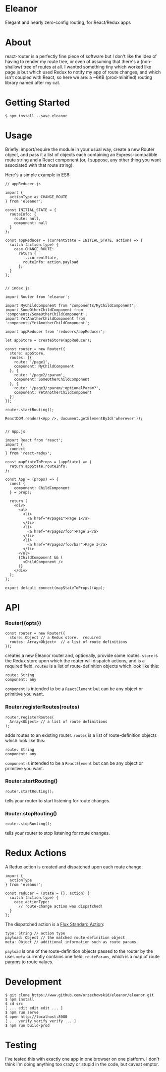 # Eleanor
Elegant and nearly zero-config routing, for React/Redux apps
# About
react-router is a perfectly fine piece of software but I don't like the idea of having to render my route tree, or even of assuming that there's a (non-shallow) tree of routes at all.  I wanted something tiny which worked like page.js but which used Redux to notify my app of route changes, and which isn't coupled with React, so here we are: a ~6KB (prod-minified) routing library named after my cat.
# Getting Started
    $ npm install --save eleanor
# Usage
Briefly: import/require the module in your usual way, create a new Router object, and pass it a list of objects each containing an Express-compatible route string and a React component (or, I suppose, any other thing you want associated with that route string).

Here's a simple example in ES6:

    // appReducer.js
    
    import {
      actionType as CHANGE_ROUTE
    } from 'eleanor';
    
    const INITIAL_STATE = {
      routeInfo: {
        route: null,
        component: null
      }
    };
    
    const appReducer = (currentState = INITIAL_STATE, action) => {
      switch (action.type) {
        case CHANGE_ROUTE:
          return {
            ...currentState,
            routeInfo: action.payload
          };
      }
    };
    
    
    // index.js
    
    import Router from 'eleanor';
    
    import MyChildComponent from 'components/MyChildComponent';
    import SomeOtherChildComponent from 'components/SomeOtherChildComponent';
    import YetAnotherChildComponent from 'components/YetAnotherChildComponent';
    
    import appReducer from 'reducers/appReducer';
    
    let appStore = createStore(appReducer);
    
    const router = new Router({
      store: appStore,
      routes: [{
        route: '/page1',
        component: MyChildComponent
      }, {
        route: '/page2/:param',
        component: SomeOtherChildComponent
      }, {
        route: '/page3/:param/:optionalParam?',
        component: YetAnotherChildComponent
      }]
    });
    
    router.startRouting();
    
    ReactDOM.render(<App />, document.getElementById('wherever'));
    
    
    // App.js
    
    import React from 'react';
    import {
      connect
    } from 'react-redux';
    
    const mapStateToProps = (appState) => {
      return appState.routeInfo;
    };

    const App = (props) => {
      const {
        component: ChildComponent
      } = props;
      
      return (
        <div>
          <ul>
            <li>
              <a href="#/page1">Page 1</a>
            </li>
            <li>
              <a href="#/page2/foo">Page 2</a>
            </li>
            <li>
              <a href="#/page3/foo/bar">Page 3</a>
            </li>
          </ul>
          {ChildComponent && (
            <ChildComponent />
          )}
        </div>
      );
    };
    
    export default connect(mapStateToProps)(App);
# API
### Router({opts})
    const router = new Router({
      store: Object // a Redux store.  required
      routes: Array<Object>  // a list of route definitions
    });
creates a new Eleanor router and, optionally, provide some routes.  `store` is the Redux store upon which the router will dispatch actions, and is a required field.  `routes` is a list of route-definition objects which look like this:

    route: String
    component: any
    
`component` is intended to be a `ReactElement` but can be any object or primitive you want.
### Router.registerRoutes(routes)
    router.registerRoutes(
      Array<Object> // a list of route definitions
    );
adds routes to an existing router.  `routes` is a list of route-definition objects which look like this:

    route: String
    component: any
    
`component` is intended to be a `ReactElement` but can be any object or primitive you want.
### Router.startRouting()
    router.startRouting();
tells your router to start listening for route changes.
### Router.stopRouting()
    router.stopRouting();
tells your router to stop listening for route changes.
# Redux Actions
A Redux action is created and dispatched upon each route change:

    import {
      actionType
    } from 'eleanor';
    
    const reducer = (state = {}, action) {
      switch (action.type) {
        case actionType:
          // route-change action was dispatched!
      }
    };
The dispatched action is a [Flux Standard Action](https://github.com/acdlite/flux-standard-action):

    type: String // action type
    payload: Object // the matched route-definition object
    meta: Object // additional information such as route params
`payload` is one of the route-definition objects passed to the router by the user.  `meta` currently contains one field, `routeParams`, which is a map of route params to route values.
# Development
    $ git clone https://www.github.com/orzechowskid/eleanor/eleanor.git
    $ npm install
    $ cd src
    [ ... edit edit edit ... ]
    $ npm run serve
    $ open http://localhost:8080
    [ ... verify verify verify ... ]
    $ npm run build-prod
# Testing
I've tested this with exactly one app in one browser on one platform.  I don't think I'm doing anything too crazy or stupid in the code, but caveat emptor.
